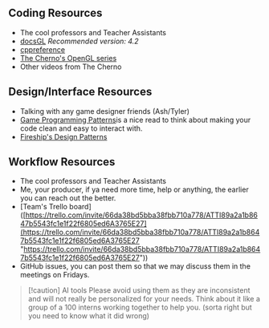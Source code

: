 ## Coding Resources
- The cool professors and Teacher Assistants
- [docsGL](https://docs.gl/#) *Recommended version: 4.2*
- [cppreference](https://en.cppreference.com/w/)
- [The Cherno's OpenGL series](https://www.youtube.com/watch?v=W3gAzLwfIP0&list=PLlrATfBNZ98foTJPJ_Ev03o2oq3-GGOS2)
- Other videos from The Cherno
## Design/Interface Resources
- Talking with any game designer friends (Ash/Tyler)
- [Game Programming Patterns](http://gameprogrammingpatterns.com/contents.html)is a nice read to think about making your code clean and easy to interact with. 
- [Fireship's Design Patterns](https://fireship.io/lessons/typescript-design-patterns/)
## Workflow Resources
- The cool professors and Teacher Assistants
- Me, your producer, if ya need more time, help or anything, the earlier you can reach out the better.
- [Team's Trello board]([https://trello.com/invite/66da38bd5bba38fbb710a778/ATTI89a2a1b8647b5543fc1e1f22f6805ed6A3765E27](https://trello.com/invite/66da38bd5bba38fbb710a778/ATTI89a2a1b8647b5543fc1e1f22f6805ed6A3765E27 "https://trello.com/invite/66da38bd5bba38fbb710a778/ATTI89a2a1b8647b5543fc1e1f22f6805ed6A3765E27"))
- GitHub issues, you can post them so that we may discuss them in the meetings on Fridays.

> [!caution] AI tools
> Please avoid using them as they are inconsistent and will not really be personalized for your needs. Think about it like a group of a 100 interns working together to help you. (sorta right but you need to know what it did wrong)